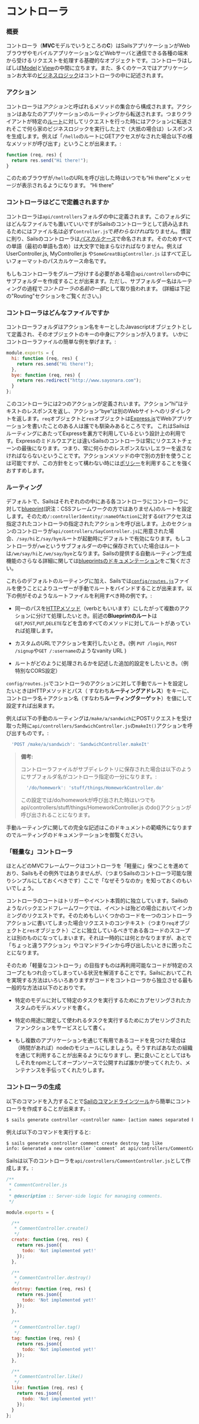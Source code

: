# コントローラ

### 概要

コントローラ（**MVC**モデルでいうところの**C**）はSailsアプリケーションがWebブラウザやモバイルアプリケーションなどWebサーバと通信できる各種の端末から受けるリクエストを処理する基礎的なオブジェクトです。コントローラはしばしば[Model](http://beta.sailsjs.org/#/documentation/concepts/ORM/Models.html)と[View](/#/documentation/concepts/Views)の中間に立ちます。また、多くのケースではアプリケーションお大半の[ビジネスロジック](http://en.wikipedia.org/wiki/Business_logic)はコントローラの中に記述されます。

### アクション
コントローラは*アクション*と呼ばれるメソッドの集合から構成されます。アクションはあなたのアプリケーションのルーティングから転送されます。つまりクライアントが特定の[ルート](/#/documentation/concepts/Routes)に対してリクエストを行った時にはアクションに転送されそこで何ら家のビジネスロジックを実行した上で（大抵の場合は）レスポンスを生成します。例えば「`/hello`のルートにGETアクセスがなされた場合以下の様なメソッドが呼び出す」ということが出来ます。:

```javascript
function (req, res) {
  return res.send("Hi there!");
}
```

このためブラウザが`/hello`のURLを呼び出した時はいつでも&ldquo;Hi there&rdquo;とメッセージが表示されるようになります。
&ldquo;Hi there&rdquo;

### コントローラはどこで定義されますか
コントローラは`api/controllers`フォルダの中に定義されます。このフォルダにはどんなファイルでも置いていいですがSailsのコントローラとして読み込まれるためにはファイル名は必ず`Controller.js`で*終わらなければ*なりません。慣習に則り、Sailsのコントローラは[*パスカルケース*](http://c2.com/cgi/wiki?PascalCase)で命名されます。そのためすべての単語（最初の単語も含め）は大文字で始まらなければなりません。例えばUserController.js, MyController.js や`SomeGreatBigController.js` はすべて正しいフォーマットのパスカルケース命名です。

もしもコントローラをグループ分けする必要がある場合`api/controllers`の中にサブフォルダーを作成することが出来ます。ただし、サブフォルダー名はルーティングの過程で*コントローラの名前の一部*として取り扱われます。
(詳細は下記の"Routing"セクションをご覧ください。)

### コントローラはどんなファイルですか
コントローラフォルダはアクション名をキーとしたJavascriptオブジェクトとして定義され、そのオブジェクトのキーの中身にアクションが入ります。
いかにコントローラファイルの簡単な例を挙げます。:

```javascript
module.exports = {
  hi: function (req, res) {
    return res.send("Hi there!");
  },
  bye: function (req, res) {
    return res.redirect("http://www.sayonara.com");
  }
};
```

このコントローラには2つのアクションが定義されいます。アクション&ldquo;hi&rdquo;はテキストのレスポンスを返し、アクション&ldquo;bye&rdquo;は別のWebサイトへのリダイレクトを返します。`req`オブジェクトと`res`オブジェクトは[Express.js](https://github.com/expressjs)でWebアプリケーションを書いたことのある人は誰でも馴染みあるところです。
これはSailsはルーティングにあたってExpressを裏方で利用しているという設計上の利用です。Expressのミドルウエアとは違いSailsのコントローラは常にリクエストチェーンの最後になります。つまり、常に何らかのレスポンスないしエラーを返さなければならないということです。アクションメソッドの中で別の方針を使うことは可能ですが、この方針をとって構わない時には[ポリシー](/#/documentation/concepts/Policies)を利用することを強くおすすめします。

### ルーティング


デフォルトで、Sailsはそれぞれのの中にある各コントローラにコントローラに対して[blueprint](/#/documentation/reference/blueprint-api)(訳注：CSSフレームワークの方ではありません)のルートを設定します。そのため`/:controllerIdentity/:nameOfAction`に対する`GET`アクセスは指定されたコントローラの指定されたアクションを呼び出します。上のセクションのコントローラが`api/controllers/SayController.js`に用意された場合、`/say/hi`と`/say/bye`ルートが起動時にデフォルトで有効になります。もしコントローラが`/we`というサブフォルダーの中に保存されていた場合はルートは`/we/say/hi`と`/we/say/bye`となります。Sailsの提供する自動ルーティング生成機能のさらなる詳細に関しては[blueprintsのドキュメンテーション](http://beta.sailsjs.org/#/documentation/reference/blueprint-api)をご覧ください。

これらのデフォルトのルーティングに加え、Sailsでは[`config/routes.js`](/#/documentation/concepts/Routes)ファイルを使うことによりユーザーが手動でルートをバインドすることが出来ます。以下の例がそのようなルートファイルを利用すべき時の例です。:

+ 同一のパスを[HTTPメソッド](http://www.w3.org/Protocols/rfc2616/rfc2616-sec9.html)（verbともいいます）にしたがって複数のアクションに分けて処理したいとき。前述の**Blueprintのルート**は`GET`,`POST`,`PUT`,`DELETE`などを含めすべてのメソッドに対してルートがあっていれば処理します。

+ カスタムのURLでアクションを実行したいとき。(例 `PUT /login`, `POST /signup`や`GET /:username`のようなvanity URL )

+ ルートがどのように処理されるかを記述した追加的設定をしたいとき。（例　特別なCORS設定）

`config/routes.js`でコントローラのアクションに対して手動でルートを設定したいときはHTTPメソッドとパス（
すなわち**ルーティングアドレス**）をキーに、コントローラ名＋アクション名（すなわち**ルーティングターゲット**）を値にして設定すれば出来ます。

例えば以下の手動のルーティングは`/make/a/sandwich`にPOSTリクエストを受け取った時に`api/controllers/SandwichController.js`の`makeIt()`アクションを呼び出すものです。:

```js
  'POST /make/a/sandwich': 'SandwichController.makeIt'
```


> **備考:**
>
> コントローラファイルがサブディレクトリに保存された場合は以下のようにサブフォルダ名がコントローラ指定の一分になります。:
>
> ```js
>   '/do/homework': 'stuff/things/HomeworkController.do'
> ```
>
> この設定では/do/homeworkが呼び出された時はいつでもapi/controllers/stuff/things/HomeworkController.js のdo()アクションが呼び出されることになります。

手動ルーティングに関しての完全な記述はこのドキュメントの範疇外になりますのでルーティングのドキュメンテーションを御覧ください。



### 「軽量な」コントローラ

ほとんどのMVCフレームワークはコントローラを「軽量に」保つことを進めており、Sailsもその例外ではありませんが、（つまりSailsのコントローラ可能な限りシンプルにしておくべきです）ここで「なぜそうなのか」を知っておくのもいいでしょう。

コントローラのコートはトリガーやイベント本質的に独立しています。Sailsのようなバックエンドフレームワークでは、イベントは殆どの場合においてインカミングのリクエストです。そのためもしいくつかのコードを一つのコントローラアクションに書いてしまった場合リクエストのコンテキスト（つまり`req`オブジェクトと`res`オブジェクト）ごとに独立しているべきである各コードのスコープとは別のものになってしまいます。それは一時的には何とかなりますが、あとで「ちょっと違うアクション」やコマンドラインから呼び出したいときに困ったことになります。

そのため「軽量なコントローラ」の目指すものは再利用可能なコードが特定のスコープともつれ合ってしまっている状況を解消することです。Sailsにおいてこれを実現する方法はいろいろありますがコードをコントローラから独立させる最も一般的な方法は以下のとおりです。

+ 特定のモデルに対して特定のタスクを実行するためにカプセリングされたカスタムのモデルメソッドを書く。


+ 特定の用途に限定して使われるタスクを実行するためにカプセリングされたファンクションをサービスとして書く。

+ もし複数のアプリケーションを通じて有用であるコードを見つけた場合は（時間があれば）nodeのモジュールにしましょう。そうすればあなたの組織を通じて利用することが出来るようになりますし、更に良いこととしてはもしそれをnpmとしてオープンソースで公開すれば誰かが使ってくれたり、メンテナンスを手伝ってくれたりします。



### コントローラの生成

以下のコマンドを入力することで[Sailのコマンドラインツール](/#/documentation/reference/cli)から簡単にコントローラを作成することが出来ます。:

```sh
$ sails generate controller <controller name> [action names separated by spaces...]
```

例えば以下のコマンドを実行すると:

```sh
$ sails generate controller comment create destroy tag like
info: Generated a new controller `comment` at api/controllers/CommentController.js!
```

Sailsは以下のコントローラを`api/controllers/CommentController.js`として作成します。:

```javascript
/**
 * CommentController.js
 *
 * @description :: Server-side logic for managing comments.
 */

module.exports = {

  /**
   * CommentController.create()
   */
  create: function (req, res) {
    return res.json({
      todo: 'Not implemented yet!'
    });
  },

  /**
   * CommentController.destroy()
   */
  destroy: function (req, res) {
    return res.json({
      todo: 'Not implemented yet!'
    });
  },

  /**
   * CommentController.tag()
   */
  tag: function (req, res) {
    return res.json({
      todo: 'Not implemented yet!'
    });
  },

  /**
   * CommentController.like()
   */
  like: function (req, res) {
    return res.json({
      todo: 'Not implemented yet!'
    });
  }
};
```


<docmeta name="uniqueID" value="Controllers464694">
<docmeta name="displayName" value="Controllers">

